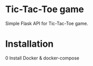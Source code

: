 # Tic-Tac-Toe game

Simple Flask API for Tic-Tac-Toe game.

# Installation

0 Install Docker & docker-compose


